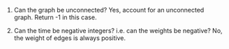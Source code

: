 1. Can the graph be unconnected?
Yes, account for an unconnected graph. Return -1 in this case.

2. Can the time be negative integers? i.e. can the weights be negative?
No, the weight of edges is always positive.